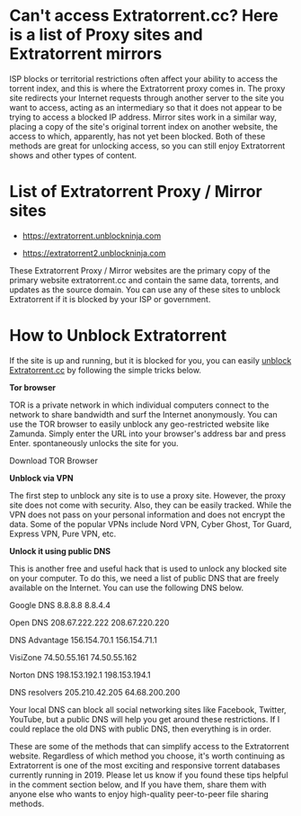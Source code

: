 # Can't access Extratorrent.cc? Here is a list of Proxy sites and Extratorrent mirrors

ISP blocks or territorial restrictions often affect your ability to access the torrent index, and this is where the Extratorrent proxy comes in. The proxy site redirects your Internet requests through another server to the site you want to access, acting as an intermediary so that it does not appear to be trying to access a blocked IP address.
Mirror sites work in a similar way, placing a copy of the site's original torrent index on another website, the access to which, apparently, has not yet been blocked. Both of these methods are great for unlocking access, so you can still enjoy Extratorrent shows and other types of content.


# List of Extratorrent Proxy / Mirror sites
- https://extratorrent.unblockninja.com

- https://extratorrent2.unblockninja.com

These Extratorrent Proxy / Mirror websites are the primary copy of the primary website extratorrent.cc and contain the same data, torrents, and updates as the source domain. You can use any of these sites to unblock Extratorrent if it is blocked by your ISP or government.


# How to Unblock Extratorrent
If the site is up and running, but it is blocked for you, you can easily [unblock Extratorrent.cc](http://wesharebytes.com/extratorrents-proxy-list-2020-working-proxies-to-unblock-extratorrents/) by following the simple tricks below.

**Tor browser**

TOR is a private network in which individual computers connect to the network to share bandwidth and surf the Internet anonymously. You can use the TOR browser to easily unblock any geo-restricted website like Zamunda. Simply enter the URL into your browser's address bar and press Enter. spontaneously unlocks the site for you.

Download TOR Browser


**Unblock via VPN**

The first step to unblock any site is to use a proxy site. However, the proxy site does not come with security. Also, they can be easily tracked. While the VPN does not pass on your personal information and does not encrypt the data. Some of the popular VPNs include Nord VPN, Cyber ​​Ghost, Tor Guard, Express VPN, Pure VPN, etc.


**Unlock it using public DNS**

This is another free and useful hack that is used to unlock any blocked site on your computer. To do this, we need a list of public DNS that are freely available on the Internet. You can use the following DNS below.


Google DNS 8.8.8.8 8.8.4.4

Open DNS 208.67.222.222 208.67.220.220

DNS Advantage 156.154.70.1 156.154.71.1

VisiZone 74.50.55.161 74.50.55.162

Norton DNS 198.153.192.1 198.153.194.1

DNS resolvers 205.210.42.205 64.68.200.200

Your local DNS can block all social networking sites like Facebook, Twitter, YouTube, but a public DNS will help you get around these restrictions. If I could replace the old DNS with public DNS, then everything is in order.



These are some of the methods that can simplify access to the Extratorrent website. Regardless of which method you choose, it's worth continuing as Extratorrent is one of the most exciting and responsive torrent databases currently running in 2019. Please let us know if you found these tips helpful in the comment section below, and If you have them, share them with anyone else who wants to enjoy high-quality peer-to-peer file sharing methods.
